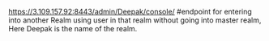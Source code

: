 https://3.109.157.92:8443/admin/Deepak/console/   #endpoint for entering into another Realm using user in that realm without going into master realm, Here Deepak is the name of the realm.
